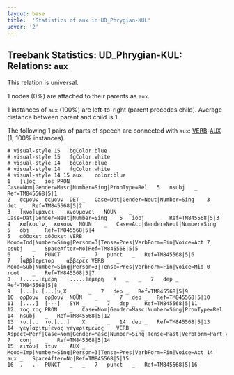 ```yaml
---
layout: base
title:  'Statistics of aux in UD_Phrygian-KUL'
udver: '2'
---
```


## Treebank Statistics: UD_Phrygian-KUL: Relations: `aux`

This relation is universal.

1 nodes (0%) are attached to their parents as `aux`.

1 instances of `aux` (100%) are left-to-right (parent precedes child).
Average distance between parent and child is 1.

The following 1 pairs of parts of speech are connected with `aux`: <tt><a href="xpg_kul-pos-VERB.html">VERB</a></tt>-<tt><a href="xpg_kul-pos-AUX.html">AUX</a></tt> (1; 100% instances).


~~~ conllu
# visual-style 15	bgColor:blue
# visual-style 15	fgColor:white
# visual-style 14	bgColor:blue
# visual-style 14	fgColor:white
# visual-style 14 15 aux	color:blue
1	[ι]ος	ios	PRON	_	Case=Nom|Gender=Masc|Number=Sing|PronType=Rel	5	nsubj	_	Ref=TM845568|5|1
2	σεμουν	σεμουν	DET	_	Case=Dat|Gender=Neut|Number=Sing	3	det	_	Ref=TM845568|5|2
3	[κνο]υ̣μανει	κνουμανει	NOUN	_	Case=Dat|Gender=Neut|Number=Sing	5	iobj	_	Ref=TM845568|5|3
4	κα[κου]ν̣	κακουν	NOUN	_	Case=Acc|Gender=Neut|Number=Sing	5	obj	_	Ref=TM845568|5|4
5	αδδακετ	αδδακετ	VERB	_	Mood=Ind|Number=Sing|Person=3|Tense=Pres|VerbForm=Fin|Voice=Act	7	csubj	_	SpaceAfter=No|Ref=TM845568|5|5
6	,	,	PUNCT	_	_	7	punct	_	Ref=TM845568|5|6
7	[αββ]ε̣ρετορ	αββερετ	VERB	_	Mood=Sub|Number=Sing|Person=3|Tense=Pres|VerbForm=Fin|Voice=Mid	0	root	_	Ref=TM845568|5|7
8	[.....]ε̣μερη	[.....]ε̣μερη	X	_	_	7	dep	_	Ref=TM845568|5|8
9	[...]υ̣	[...]υ̣	X	_	_	7	dep	_	Ref=TM845568|5|9
10	ορβουν	ορβουν	NOUN	_	_	7	dep	_	Ref=TM845568|5|10
11	[....]	[---]	SYM	_	_	7	dep	_	Ref=TM845568|5|11
12	τος	τος	PRON	_	Case=Nom|Gender=Masc|Number=Sing|PronType=Rel	14	nsubj	_	Ref=TM845568|5|12
13	τυ.[..	τυ.[...]	X	_	_	14	dep	_	Ref=TM845568|5|13
14	γεγ]α̣ριτμ[ενος	γεγαριτμενος	VERB	_	Aspect=Perf|Case=Nom|Gender=Masc|Number=Sing|Tense=Past|VerbForm=Part|Voice=Mid	7	conj	_	Ref=TM845568|5|14
15	ειτου]	ituv	AUX	_	Mood=Imp|Number=Sing|Person=3|Tense=Pres|VerbForm=Fin|Voice=Act	14	aux	_	SpaceAfter=No|Ref=TM845568|5|15
16	.	.	PUNCT	_	_	7	punct	_	Ref=TM845568|5|16

~~~


